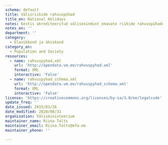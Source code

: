 ```yaml
---
schema: default
title: Välisriikide rahvuspühad
title_en: National Holidays
notes: Eestis akrediteeritud välisesindust omavate riikide rahvuspühade andmed
notes_en: ''
department: ''
category:
  - Elanikkond ja ühiskond
category_en:
  - Population and Society
resources:
  - name: rahvuspyhad.xml
    url: 'http://opendata.vm.ee/rahvuspyhad.xml'
    format: XML
    interactive: 'False'
  - name: rahvuspyhad_schema.xml
    url: 'http://opendata.vm.ee/rahvuspyhad_schema.xml'
    format: XML
    interactive: 'False'
license: 'https://creativecommons.org/licenses/by-sa/3.0/ee/legalcode'
update_freq: ''
date_issued: 2015/03/26
date_modified: 2020/08/31
organization: Välisministeerium
maintainer_name: Riina Talts
maintainer_email: Riina.Talts@mfa.ee
maintainer_phone: ''

---
```

